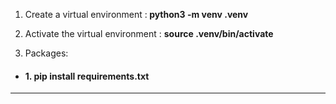 1. Create a virtual environment :<b> python3 -m venv .venv </b>
2. Activate the virtual environment : <b>source .venv/bin/activate</b>

3. Packages:
<ul>
    <li><b><h4> 1. pip install requirements.txt  </h4></b> </li>
</ul>


<hr>



